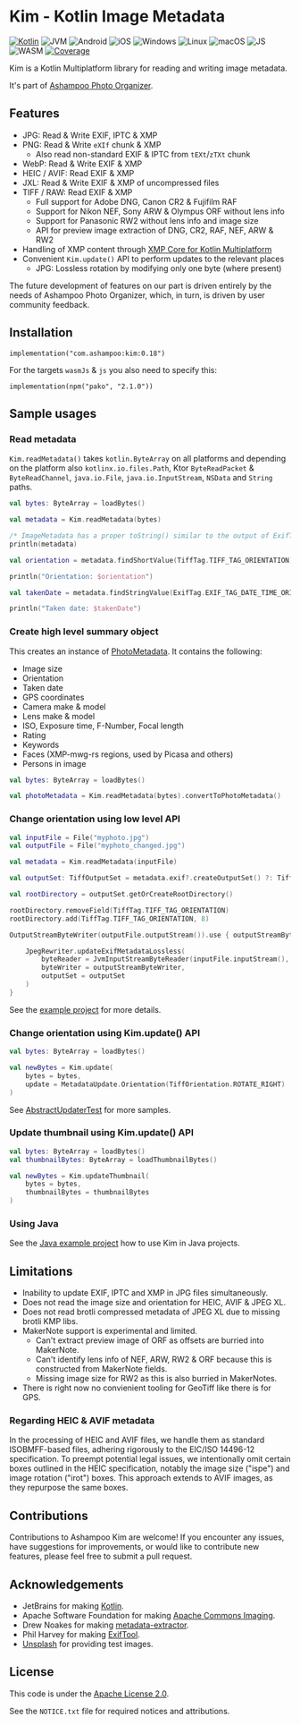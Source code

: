 # Kim - Kotlin Image Metadata

[![Kotlin](https://img.shields.io/badge/kotlin-1.9.23-blue.svg?logo=kotlin)](httpw://kotlinlang.org)
![JVM](https://img.shields.io/badge/-JVM-gray.svg?style=flat)
![Android](https://img.shields.io/badge/-Android-gray.svg?style=flat)
![iOS](https://img.shields.io/badge/-iOS-gray.svg?style=flat)
![Windows](https://img.shields.io/badge/-Windows-gray.svg?style=flat)
![Linux](https://img.shields.io/badge/-Linux-gray.svg?style=flat)
![macOS](https://img.shields.io/badge/-macOS-gray.svg?style=flat)
![JS](https://img.shields.io/badge/-JS-gray.svg?style=flat)
![WASM](https://img.shields.io/badge/-WASM-gray.svg?style=flat)
[![Coverage](https://sonarcloud.io/api/project_badges/measure?project=kim&metric=coverage)](https://sonarcloud.io/summary/new_code?id=kim)

Kim is a Kotlin Multiplatform library for reading and writing image metadata.

It's part of [Ashampoo Photo Organizer](https://ashampoo.com/photo-organizer).

## Features

* JPG: Read & Write EXIF, IPTC & XMP
* PNG: Read & Write `eXIf` chunk & XMP
    + Also read non-standard EXIF & IPTC from `tEXt`/`zTXt` chunk
* WebP: Read & Write EXIF & XMP
* HEIC / AVIF: Read EXIF & XMP
* JXL: Read & Write EXIF & XMP of uncompressed files
* TIFF / RAW: Read EXIF & XMP
    + Full support for Adobe DNG, Canon CR2 & Fujifilm RAF
    + Support for Nikon NEF, Sony ARW & Olympus ORF without lens info
    + Support for Panasonic RW2 without lens info and image size
    + API for preview image extraction of DNG, CR2, RAF, NEF, ARW & RW2
* Handling of XMP content through
  [XMP Core for Kotlin Multiplatform](https://github.com/Ashampoo/xmpcore)
* Convenient `Kim.update()` API to perform updates to the relevant places
    + JPG: Lossless rotation by modifying only one byte (where present)

The future development of features on our part is driven entirely by the needs
of Ashampoo Photo Organizer, which, in turn, is driven by user community feedback.

## Installation

```
implementation("com.ashampoo:kim:0.18")
```

For the targets `wasmJs` & `js` you also need to specify this:

```
implementation(npm("pako", "2.1.0"))
```

## Sample usages

### Read metadata

`Kim.readMetadata()` takes `kotlin.ByteArray` on all platforms and depending on
the platform also `kotlinx.io.files.Path`, Ktor `ByteReadPacket` & `ByteReadChannel`,
`java.io.File`, `java.io.InputStream`, `NSData` and `String` paths.

```kotlin
val bytes: ByteArray = loadBytes()

val metadata = Kim.readMetadata(bytes)

/* ImageMetadata has a proper toString() similar to the output of ExifTool */
println(metadata)

val orientation = metadata.findShortValue(TiffTag.TIFF_TAG_ORIENTATION)

println("Orientation: $orientation")

val takenDate = metadata.findStringValue(ExifTag.EXIF_TAG_DATE_TIME_ORIGINAL)

println("Taken date: $takenDate")
```

### Create high level summary object

This creates an instance of [PhotoMetadata](src/commonMain/kotlin/com/ashampoo/kim/model/PhotoMetadata.kt).
It contains the following:

- Image size
- Orientation
- Taken date
- GPS coordinates
- Camera make & model
- Lens make & model
- ISO, Exposure time, F-Number, Focal length
- Rating
- Keywords
- Faces (XMP-mwg-rs regions, used by Picasa and others)
- Persons in image

```kotlin
val bytes: ByteArray = loadBytes()

val photoMetadata = Kim.readMetadata(bytes).convertToPhotoMetadata()
```

### Change orientation using low level API

```kotlin
val inputFile = File("myphoto.jpg")
val outputFile = File("myphoto_changed.jpg")

val metadata = Kim.readMetadata(inputFile)

val outputSet: TiffOutputSet = metadata.exif?.createOutputSet() ?: TiffOutputSet()

val rootDirectory = outputSet.getOrCreateRootDirectory()

rootDirectory.removeField(TiffTag.TIFF_TAG_ORIENTATION)
rootDirectory.add(TiffTag.TIFF_TAG_ORIENTATION, 8)

OutputStreamByteWriter(outputFile.outputStream()).use { outputStreamByteWriter ->

    JpegRewriter.updateExifMetadataLossless(
        byteReader = JvmInputStreamByteReader(inputFile.inputStream(), inputFile.length()),
        byteWriter = outputStreamByteWriter,
        outputSet = outputSet
    )
}
```

See the [example project](examples/kim-kotlin-jvm-sample/src/main/kotlin/Main.kt) for more details.

### Change orientation using Kim.update() API

```kotlin
val bytes: ByteArray = loadBytes()

val newBytes = Kim.update(
    bytes = bytes,
    update = MetadataUpdate.Orientation(TiffOrientation.ROTATE_RIGHT)
)
```

See [AbstractUpdaterTest](src/commonTest/kotlin/com/ashampoo/kim/format/AbstractUpdaterTest.kt) for more samples.

### Update thumbnail using Kim.update() API

```kotlin
val bytes: ByteArray = loadBytes()
val thumbnailBytes: ByteArray = loadThumbnailBytes()

val newBytes = Kim.updateThumbnail(
    bytes = bytes,
    thumbnailBytes = thumbnailBytes
)
```

### Using Java

See the [Java example project](examples/kim-java-sample/src/main/java/Main.java) how to use Kim in Java projects.

## Limitations

* Inability to update EXIF, IPTC and XMP in JPG files simultaneously.
* Does not read the image size and orientation for HEIC, AVIF & JPEG XL.
* Does not read brotli compressed metadata of JPEG XL due to missing brotli KMP libs.
* MakerNote support is experimental and limited.
    + Can't extract preview image of ORF as offsets are burried into MakerNote.
    + Can't identify lens info of NEF, ARW, RW2 & ORF because this is constructed from MakerNote fields.
    + Missing image size for RW2 as this is also burried in MakerNotes.
* There is right now no convienient tooling for GeoTiff like there is for GPS.

### Regarding HEIC & AVIF metadata

In the processing of HEIC and AVIF files, we handle them as standard
ISOBMFF-based files, adhering rigorously to the EIC/ISO 14496-12 specification.
To preempt potential legal issues, we intentionally omit certain boxes outlined
in the HEIC specification, notably the image size ("ispe") and image rotation ("irot") boxes.
This approach extends to AVIF images, as they repurpose the same boxes.

## Contributions

Contributions to Ashampoo Kim are welcome! If you encounter any issues,
have suggestions for improvements, or would like to contribute new features,
please feel free to submit a pull request.

## Acknowledgements

* JetBrains for making [Kotlin](https://kotlinlang.org).
* Apache Software Foundation for making [Apache Commons Imaging](https://commons.apache.org/proper/commons-imaging/).
* Drew Noakes for making [metadata-extractor](https://github.com/drewnoakes/metadata-extractor).
* Phil Harvey for making [ExifTool](https://exiftool.org/).
* [Unsplash](https://unsplash.com) for providing test images.

## License

This code is under the [Apache License 2.0](https://www.apache.org/licenses/LICENSE-2.0).

See the `NOTICE.txt` file for required notices and attributions.
